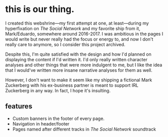 # this is our thing.

I created this webshrine&mdash;my first attempt at one, at least&mdash;during my hyperfixation on *The Social Network* and my favorite ship from it, Mark/Eduardo, somewhere around 2016-2017. I was ambitious in the pages I would write but never really had the focus or energy to, and now I don't really care to anymore, so I consider this project archived.

Despite this, I'm quite satisfied with the design and how I'd planned on displaying the content if I'd written it. I'd only really written character analyses and other things that were more indulgent to me, but I like the idea that I would've written more insane narrative analyses for them as well. 

However, I don't want to make it seem like my shipping a fictional Mark Zuckerberg with his ex-business partner is meant to support IRL Zuckerberg in any way. In fact, I hope it's insulting.

## features

- Custom banners in the footer of every page.
- Navigation in header/footer
- Pages named after different tracks in *The Social Network* soundtrack

